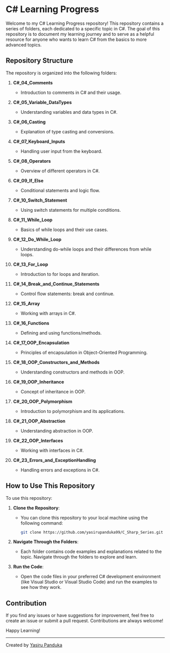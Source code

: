 # C# Learning Progress

Welcome to my C# Learning Progress repository! This repository contains a series of folders, each dedicated to a specific topic in C#. The goal of this repository is to document my learning journey and to serve as a helpful resource for anyone who wants to learn C# from the basics to more advanced topics.

## Repository Structure

The repository is organized into the following folders:

1. **C#_04_Comments**
   - Introduction to comments in C# and their usage.

2. **C#_05_Variable_DataTypes**
   - Understanding variables and data types in C#.

3. **C#_06_Casting**
   - Explanation of type casting and conversions.

4. **C#_07_Keyboard_Inputs**
   - Handling user input from the keyboard.

5. **C#_08_Operators**
   - Overview of different operators in C#.

6. **C#_09_If_Else**
   - Conditional statements and logic flow.

7. **C#_10_Switch_Statement**
   - Using switch statements for multiple conditions.

8. **C#_11_While_Loop**
   - Basics of while loops and their use cases.

9. **C#_12_Do_While_Loop**
   - Understanding do-while loops and their differences from while loops.

10. **C#_13_For_Loop**
    - Introduction to for loops and iteration.

11. **C#_14_Break_and_Continue_Statements**
    - Control flow statements: break and continue.

12. **C#_15_Array**
    - Working with arrays in C#.

13. **C#_16_Functions**
    - Defining and using functions/methods.

14. **C#_17_OOP_Encapsulation**
    - Principles of encapsulation in Object-Oriented Programming.

15. **C#_18_OOP_Constructors_and_Methods**
    - Understanding constructors and methods in OOP.

16. **C#_19_OOP_Inheritance**
    - Concept of inheritance in OOP.

17. **C#_20_OOP_Polymorphism**
    - Introduction to polymorphism and its applications.

18. **C#_21_OOP_Abstraction**
    - Understanding abstraction in OOP.

19. **C#_22_OOP_Interfaces**
    - Working with interfaces in C#.

20. **C#_23_Errors_and_ExceptionHandling**
    - Handling errors and exceptions in C#.

## How to Use This Repository

To use this repository:

1. **Clone the Repository**:
   - You can clone this repository to your local machine using the following command:
     ```sh
     git clone https://github.com/yasirupanduka99/C_Sharp_Series.git
     ```

2. **Navigate Through the Folders**:
   - Each folder contains code examples and explanations related to the topic. Navigate through the folders to explore and learn.

3. **Run the Code**:
   - Open the code files in your preferred C# development environment (like Visual Studio or Visual Studio Code) and run the examples to see how they work.

## Contribution

If you find any issues or have suggestions for improvement, feel free to create an issue or submit a pull request. Contributions are always welcome!

Happy Learning!

---

Created by [Yasiru Panduka](https://github.com/yasirupanduka99)
